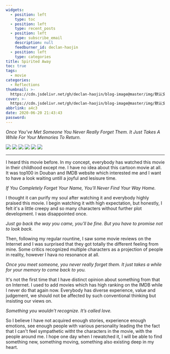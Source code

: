 ```yaml
---
widgets:
  - position: left
    type: toc
  - position: left
    type: recent_posts
  - position: left
    type: subscribe_email
    description: null
    feedburner_id: declan-haojin
  - position: left
    type: categories
title: Spirited Away
toc: true
tags:
  - movie
categories:
  - Reflections
thumbnail: >-
  https://cdn.jsdelivr.net/gh/declan-haojin/blog-image@master/img/默认文件1592661123298.png
cover: >-
  https://cdn.jsdelivr.net/gh/declan-haojin/blog-image@master/img/默认文件1592661123298.png
abbrlink: a4c3
date: 2020-06-20 21:43:43
password:
---
```

<article class="message is-success is-medium"><div class="message-body">
<i>Once You've Met Someone You Never Really Forget Them. It Just Takes A While For Your Memories To Return.</i>
</div></article>

<div class="justified-gallery">

![](https://cdn.jsdelivr.net/gh/declan-haojin/blog-image@master/img/20200621133046.png)
![](https://cdn.jsdelivr.net/gh/declan-haojin/blog-image@master/img/20200621133111.png)
![](https://cdn.jsdelivr.net/gh/declan-haojin/blog-image@master/img/20200621133141.png)
![](https://cdn.jsdelivr.net/gh/declan-haojin/blog-image@master/img/20200621133207.png)
![](https://cdn.jsdelivr.net/gh/declan-haojin/blog-image@master/img/20200621133229.png)
![](https://cdn.jsdelivr.net/gh/declan-haojin/blog-image@master/img/20200621133931.png)

</div>

---

I heard this movie before. In my concept, everybody has watched this movie in their childhood except me. I have no idea about this cartoon movie at all. It was top100 in Douban and IMDB website which interested me and I want to have a look waiting untill a joyful and lesisure time.

<!--more-->

<article class="message is-success is-medium"><div class="message-body">
<i>If You Completely Forget Your Name, You'll Never Find Your Way Home.</i>
</div></article>

I thought it can purify my soul after watching it and everybody highly praised this movie. I begin watching it with high expectation, but honestly, I felt it's a little creepy and so many characters without further plot development. I was disappointed once. 

<article class="message is-success is-medium"><div class="message-body">
<i>Just go back the way you came, you'll be fine. But you have to promise not to look back.</i>
</div></article>

Then, following my regular rountine, I saw some movie reviews on the Internet and I was surprised that they got totally the different feeling from mine. Some critics recognized multiple characters as a projection of people in reality, however I hava no resonance at all. 

<article class="message is-success is-medium"><div class="message-body">
<i>Once you meet someone, you never really forget them. It just takes a while for your memory to come back to you.</i>
</div></article>

It's not the first time that I have distinct opinion about something from that on Internet. I used to add movies which has high ranking on the IMDB while I never do that again now. Everybody has diverse experience, value and judgement, we should not be affected by such conventional thinking but insisting our views on. 

<article class="message is-success is-medium"><div class="message-body">
<i>Something you wouldn’t recognize. It’s called love.</i>
</div></article>

So I believe I have not acquired enough stories, experience enough emotions, see enough people with various personality leading the the fact that I can't feel sympathetic witht the characters in the movie, with the people around me. I hope one day when I rewatched it, I will be able to find something new, something moving, something also existing deep in my heart.

